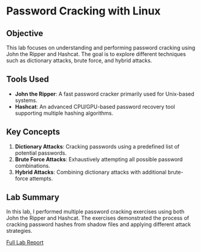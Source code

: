 # Password Cracking with Linux

## Objective
This lab focuses on understanding and performing password cracking using John the Ripper and Hashcat. The goal is to explore different techniques such as dictionary attacks, brute force, and hybrid attacks.

## Tools Used
- **John the Ripper**: A fast password cracker primarily used for Unix-based systems.
- **Hashcat**: An advanced CPU/GPU-based password recovery tool supporting multiple hashing algorithms.

## Key Concepts
1. **Dictionary Attacks**: Cracking passwords using a predefined list of potential passwords.
2. **Brute Force Attacks**: Exhaustively attempting all possible password combinations.
3. **Hybrid Attacks**: Combining dictionary attacks with additional brute-force attempts.

## Lab Summary
In this lab, I performed multiple password cracking exercises using both John the Ripper and Hashcat. The exercises demonstrated the process of cracking password hashes from shadow files and applying different attack strategies.

[Full Lab Report](./Password_Cracking_with_Linux.docx)

